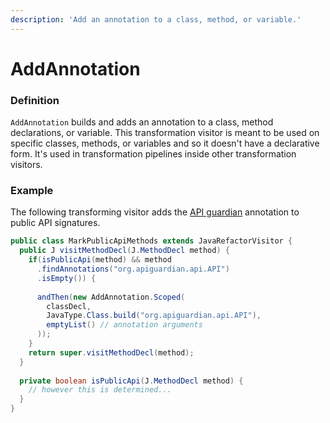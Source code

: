 ```yaml
---
description: 'Add an annotation to a class, method, or variable.'
---
```


# AddAnnotation

### Definition

`AddAnnotation` builds and adds an annotation to a class, method declarations, or variable. This transformation visitor is meant to be used on specific classes, methods, or variables and so it doesn't have a declarative form. It's used in transformation pipelines inside other transformation visitors. 

### Example

The following transforming visitor adds the [API guardian](https://github.com/apiguardian-team/apiguardian) annotation to public API signatures.

```java
public class MarkPublicApiMethods extends JavaRefactorVisitor {
  public J visitMethodDecl(J.MethodDecl method) {
    if(isPublicApi(method) && method
      .findAnnotations("org.apiguardian.api.API")
      .isEmpty()) {
      
      andThen(new AddAnnotation.Scoped(
        classDecl,
        JavaType.Class.build("org.apiguardian.api.API"),
        emptyList() // annotation arguments
      ));
    }
    return super.visitMethodDecl(method);
  }
  
  private boolean isPublicApi(J.MethodDecl method) {
    // however this is determined...
  }
}
```

